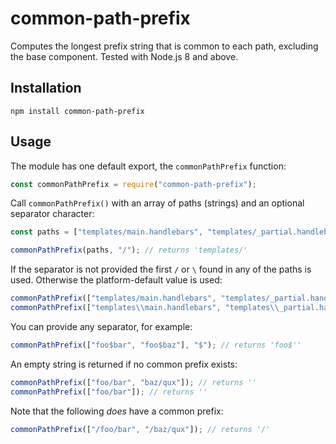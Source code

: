 # common-path-prefix

Computes the longest prefix string that is common to each path, excluding the base component. Tested with Node.js 8 and above.

## Installation

```console
npm install common-path-prefix
```

## Usage

The module has one default export, the `commonPathPrefix` function:

```js
const commonPathPrefix = require("common-path-prefix");
```

Call `commonPathPrefix()` with an array of paths (strings) and an optional separator character:

```js
const paths = ["templates/main.handlebars", "templates/_partial.handlebars"];

commonPathPrefix(paths, "/"); // returns 'templates/'
```

If the separator is not provided the first `/` or `\` found in any of the paths is used. Otherwise the platform-default value is used:

```js
commonPathPrefix(["templates/main.handlebars", "templates/_partial.handlebars"]); // returns 'templates/'
commonPathPrefix(["templates\\main.handlebars", "templates\\_partial.handlebars"]); // returns 'templates\\'
```

You can provide any separator, for example:

```js
commonPathPrefix(["foo$bar", "foo$baz"], "$"); // returns 'foo$''
```

An empty string is returned if no common prefix exists:

```js
commonPathPrefix(["foo/bar", "baz/qux"]); // returns ''
commonPathPrefix(["foo/bar"]); // returns ''
```

Note that the following _does_ have a common prefix:

```js
commonPathPrefix(["/foo/bar", "/baz/qux"]); // returns '/'
```
